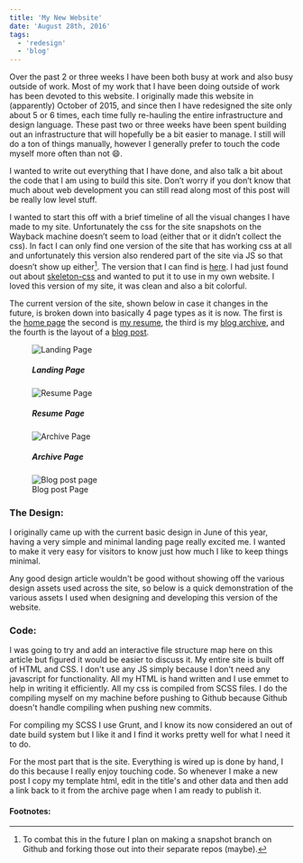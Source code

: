 ```yaml
---
title: 'My New Website'
date: 'August 28th, 2016'
tags:
  - 'redesign'
  - 'blog'
---
```


Over the past 2 or three weeks I have been both busy at work and also busy
outside of work. Most of my work that I have been doing outside of work has been
devoted to this website. I originally made this website in (apparently) October
of 2015, and since then I have redesigned the site only about 5 or 6 times, each
time fully re-hauling the entire infrastructure and design language. These past
two or three weeks have been spent building out an infrastructure that will
hopefully be a bit easier to manage. I still will do a ton of things manually,
however I generally prefer to touch the code myself more often than not 😄.

I wanted to write out everything that I have done, and also talk a bit about the
code that I am using to build this site. Don’t worry if you don’t know that much
about web development you can still read along most of this post will be really
low level stuff.

I wanted to start this off with a brief timeline of all the visual changes I
have made to my site. Unfortunately the css for the site snapshots on the
Wayback machine doesn’t seem to load (either that or it didn’t collect the css).
In fact I can only find one version of the site that has working css at all and
unfortunately this version also rendered part of the site via JS so that doesn’t
show up either[^1]. The version that I can find is
<a href="http://web.archive.org/web/20160111084107/http://matthamlin.me/">here</a>.
I had just found out about <a href="//getskeleton.com" >skeleton-css</a> and
wanted to put it to use in my own website. I loved this version of my site, it
was clean and also a bit colorful.

The current version of the site, shown below in case it changes in the future,
is broken down into basically 4 page types as it is now. The first is the
<a href="#image1" class="link">home page</a> the second is
<a href="#image2" class="link">my resume</a>, the third is my
<a href="#image3" class="link">blog archive</a>, and the fourth is the layout of
a <a href="#image4" class="link">blog post</a>.

<figure class="figure" id="image1">
  <img src="../../../../../static/images/posts/landing.png" alt="Landing Page" class="img" />
  <figcaption class="horizontal--center">
      <h5>Landing Page</h5>
  </figcaption>
</figure>
<figure class="figure" id="image2">
  <img src="../../../../../static/images/posts/resume.png" alt="Resume Page" class="img" />
  <figcaption class="horizontal--center">
      <h5>Resume Page</h5>
  </figcaption>
</figure>
<figure class="figure" id="image3">
  <img src="../../../../../static/images/posts/archive.png" alt="Archive Page" class="img" />
  <figcaption class="horizontal--center">
      <h5>Archive Page</h5>
  </figcaption>
</figure>
<figure class="figure" id="image4">
  <img src="../../../../../static/images/posts/post.png" alt="Blog post page" class="img" />
  <figcaption class="horizontal--center">
      Blog post Page
  </figcaption>
</figure>

### The Design:

I originally came up with the current basic design in June of this year, having
a very simple and minimal landing page really excited me. I wanted to make it
very easy for visitors to know just how much I like to keep things minimal.

Any good design article wouldn't be good without showing off the various design
assets used across the site, so below is a quick demonstration of the various
assets I used when designing and developing this version of the website.

### Code:

I was going to try and add an interactive file structure map here on this
article but figured it would be easier to discuss it. My entire site is built
off of HTML and CSS. I don't use any JS simply because I don't need any
javascript for functionality. All my HTML is hand written and I use emmet to
help in writing it efficiently. All my css is compiled from SCSS files. I do the
compiling myself on my machine before pushing to Github because Github doesn't
handle compiling when pushing new commits.

For compiling my SCSS I use Grunt, and I know its now considered an out of date
build system but I like it and I find it works pretty well for what I need it to
do.

For the most part that is the site. Everything is wired up is done by hand, I do
this because I really enjoy touching code. So whenever I make a new post I copy
my template html, edit in the title's and other data and then add a link back to
it from the archive page when I am ready to publish it.

#### Footnotes:

[^1]:
    To combat this in the future I plan on making a snapshot branch on Github
    and forking those out into their separate repos (maybe).
